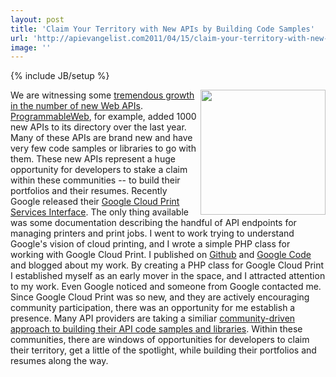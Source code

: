```yaml
---
layout: post
title: 'Claim Your Territory with New APIs by Building Code Samples'
url: 'http://apievangelist.com2011/04/15/claim-your-territory-with-new-apis-by-building-code-samples/'
image: ''
---
```

{% include JB/setup %}
<img src="http://kinlane-productions.s3.amazonaws.com/washington-crossing-the-delaware-cropped.png"  width="200" align="right" />We are witnessing some <a title="tremendous growth in the number of new web APIs" href="http://blog.apievangelist.com/2011/03/08/programmable-web-3000-apis-and-growing/">tremendous growth in the number of new Web APIs</a>. <a title="ProgrammableWeb" href="http://www.programmableweb.com">ProgrammableWeb</a>, for example, added 1000 new APIs to its directory over the last year.
Many of these APIs are brand new and have very few code samples or libraries to go with them.
These new APIs represent a huge opportunity for developers to stake a claim within these communities -- to build their portfolios and their resumes.
Recently Google released their <a title="Google Cloud Print Service" href="http://code.google.com/apis/cloudprint/docs/proxyinterfaces.html">Google Cloud Print Services Interface</a>. The only thing available was some documentation describing the handful of API endpoints for managing printers and print jobs.
I went to work trying to understand Google's vision of cloud printing, and I wrote a simple PHP class for working with Google Cloud Print. I published on <a title="Github - Google Cloud Print" href="https://github.com/mimeoconnect/Google-Cloud-Print-Proxy">Github</a> and <a title="Google Code - Google Cloud Print" href="http://code.google.com/p/google-cloud-print-proxy/">Google Code</a> and blogged about my work.
By creating a PHP class for Google Cloud Print I established myself as an early mover in the space, and I attracted attention to my work. Even Google noticed and someone from Google contacted me.
Since Google Cloud Print was so new, and they are actively encouraging community participation, there was an opportunity for me establish a presence.
Many API providers are taking a similiar <a title="community-driven approach to building their API code samples and libraries" href="http://blog.apievangelist.com/2011/04/15/community-driven-api-code-samples-and-libraries/">community-driven approach to building their API code samples and libraries</a>. Within these communities, there are windows of opportunities for developers to claim their territory, get a little of the spotlight, while building their portfolios and resumes along the way.
